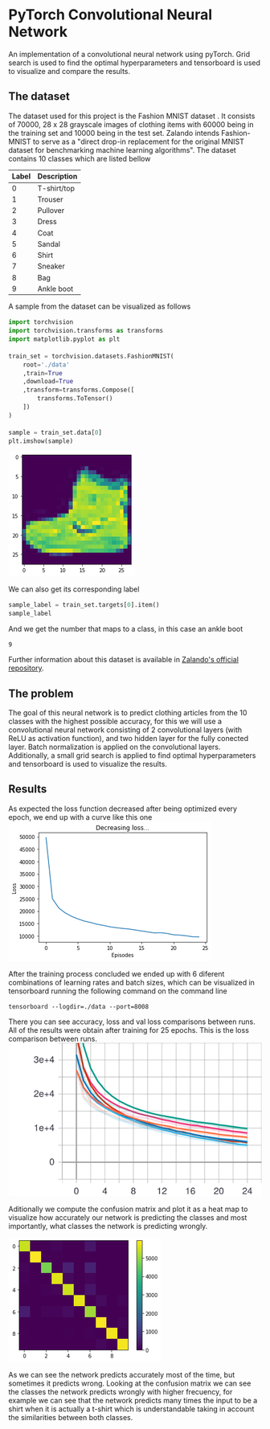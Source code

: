 # PyTorch Convolutional Neural Network
An implementation of a convolutional neural network using pyTorch. Grid search is used to find the optimal hyperparameters and
tensorboard is used to visualize and compare the results.

## The dataset
The dataset used for this project is the Fashion MNIST dataset . It consists of 70000, 28 x 28 grayscale images of clothing items with 60000 being in the training set and 10000 being in the test set. Zalando intends Fashion-MNIST to serve as a "direct drop-in replacement for the original MNIST dataset for benchmarking machine learning algorithms". The dataset contains 10 classes which are listed bellow

| Label | Description |
| --- | --- |
| 0 | T-shirt/top |
| 1 | Trouser |
| 2 | Pullover |
| 3 | Dress |
| 4 | Coat |
| 5 | Sandal |
| 6 | Shirt |
| 7 | Sneaker |
| 8 | Bag |
| 9 | Ankle boot |

A sample from the dataset can be visualized as follows
```python
import torchvision
import torchvision.transforms as transforms
import matplotlib.pyplot as plt

train_set = torchvision.datasets.FashionMNIST(
    root='./data'
    ,train=True
    ,download=True
    ,transform=transforms.Compose([
        transforms.ToTensor()
    ])
)

sample = train_set.data[0]
plt.imshow(sample)
```
![sample-data](https://github.com/maccarini/pytorch-cnn/blob/master/assets/sample.png "Sample image")

We can also get its corresponding label
```python
sample_label = train_set.targets[0].item()
sample_label
```
And we get the number that maps to a class, in this case an ankle boot
```
9
```
Further information about this dataset is available in [Zalando's official repository](https://github.com/zalandoresearch/fashion-mnist). 

## The problem
The goal of this neural network is to predict clothing articles from the 10 classes with the highest possible accuracy, for this we will use a convolutional neural network consisting of 2 convolutional layers (with ReLU as activation function), and two hidden layer for the fully conected layer. Batch normalization is applied on the convolutional layers.
Additionally, a small grid search is applied to find optimal hyperparameters and tensorboard is used to visualize the results.

## Results
As expected the loss function decreased after being optimized every epoch, we end up with a curve like this one
![train-loss-curve](https://github.com/maccarini/pytorch-cnn/blob/master/assets/loss_decrease.png "Loss")

After the training process concluded we ended up with 6 diferent combinations of learning rates and batch sizes, which can be visualized in tensorboard running the following command on the command line
```
tensorboard --logdir=./data --port=8008
```
There you can see accuracy, loss and val loss comparisons between runs. All of the results were obtain after training for 25 epochs.
This is the loss comparison between runs.
![tb-comparison](https://github.com/maccarini/pytorch-cnn/blob/master/assets/tb-loss.svg "TensorBoard losses")

Aditionally we compute the confusion matrix and plot it as a heat map to visualize how accurately our network is predicting the classes and most importantly, what classes the network is predicting wrongly.

![confusion-matrix](https://github.com/maccarini/pytorch-cnn/blob/master/assets/heat-map.png "Confusion Matrix")

As we can see the network predicts accurately most of the time, but sometimes it predicts wrong. Looking at the confusion matrix we can
see the classes the network predicts wrongly with higher frecuency, for example we can see that the network predicts many times the input to be a shirt when it is actually a t-shirt which is understandable taking in account the similarities between both classes.
